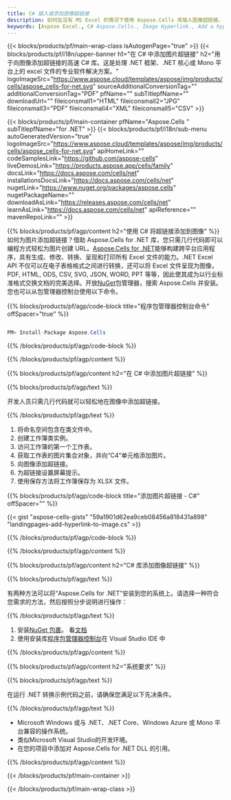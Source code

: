 ```yaml
---
title: C# 插入或添加图像超链接
description: 如何在没有 MS Excel 的情况下使用 Aspose.Cells 库插入图像超链接。
keywords: [Aspose Excel., C# Aspose.Cells., Image Hyperlink., Add a hyperlink to an image., How to Embed a Hyperlink in an Image., How do I hyperlink an image., Add a Link to an image., How to use an image as a link]
---
```

{{< blocks/products/pf/main-wrap-class isAutogenPage="true" >}}
{{< blocks/products/pf/i18n/upper-banner h1="在 C# 中添加图片超链接" h2="用于向图像添加超链接的高速 C# 库。这是处理 .NET 框架、.NET 核心或 Mono 平台上的 excel 文件的专业软件解决方案。" logoImageSrc="https://www.aspose.cloud/templates/aspose/img/products/cells/aspose_cells-for-net.svg" sourceAdditionalConversionTag="" additionalConversionTag="PDF" pfName="" subTitlepfName="" downloadUrl="" fileiconsmall1="HTML" fileiconsmall2="JPG" fileiconsmall3="PDF" fileiconsmall4="XML" fileiconsmall5="CSV" >}}

{{< blocks/products/pf/main-container pfName="Aspose.Cells " subTitlepfName="for .NET" >}}
{{< blocks/products/pf/i18n/sub-menu autoGeneratedVersion="true" logoImageSrc="https://www.aspose.cloud/templates/aspose/img/products/cells/aspose_cells-for-net.svg" apiHomeLink="" codeSamplesLink="https://github.com/aspose-cells" liveDemosLink="https://products.aspose.app/cells/family" docsLink="https://docs.aspose.com/cells/net" installationsDocsLink="https://docs.aspose.com/cells/net" nugetLink="https://www.nuget.org/packages/aspose.cells" nugetPackageName="" downloadAsLink="https://releases.aspose.com/cells/net" learnAsLink="https://docs.aspose.com/cells/net" apiReference="" mavenRepoLink="" >}}

{{% blocks/products/pf/agp/content h2="使用 C# 将超链接添加到图像" %}}
如何为图片添加超链接？借助 Aspose.Cells for .NET 库，您只需几行代码即可以编程方式轻松为图片创建 URL。[Aspose.Cells for .NET](https://products.aspose.com/cells/net)能够构建跨平台应用程序，具有生成、修改、转换、呈现和打印所有 Excel 文件的能力。.NET Excel API 不仅可以在电子表格格式之间进行转换，还可以将 Excel 文件呈现为图像，PDF, HTML, ODS, CSV, SVG, JSON, WORD, PPT 等等，因此使其成为以行业标准格式交换文档的完美选择。开放[NuGet](https://www.nuget.org/packages/aspose.cells)包管理器，搜索 Aspose.Cells 并安装。您也可以从包管理器控制台使用以下命令。

{{% blocks/products/pf/agp/code-block title="程序包管理器控制台命令" offSpacer="true" %}}

```cs

PM> Install-Package Aspose.Cells

```

{{% /blocks/products/pf/agp/code-block %}}

{{% /blocks/products/pf/agp/content %}}

{{% blocks/products/pf/agp/content h2="在 C# 中添加图片超链接" %}}

{{% blocks/products/pf/agp/text %}}

开发人员只需几行代码就可以轻松地在图像中添加超链接。

{{% /blocks/products/pf/agp/text %}}

1. 将命名空间包含在类文件中。
1. 创建工作簿类实例。
1. 访问工作簿的第一个工作表。
1. 获取工作表的图片集合对象，并向“C4”单元格添加图片。
1. 向图像添加超链接。
1. 为超链接设置屏幕提示。
1. 使用保存方法将工作簿保存为 XLSX 文件。

{{% blocks/products/pf/agp/code-block title="添加图片超链接 - C#" offSpacer="" %}}

{{< gist "aspose-cells-gists" "59a1901d62ea9ceb08456a818431a898" "landingpages-add-hyperlink-to-image.cs" >}}

{{% /blocks/products/pf/agp/code-block %}}

{{% /blocks/products/pf/agp/content %}}

{{% blocks/products/pf/agp/content h2="C# 库添加图像超链接" %}}

{{% blocks/products/pf/agp/text %}}

有两种方法可以将“Aspose.Cells for .NET”安装到您的系统上。请选择一种符合您需求的方法，然后按照分步说明进行操作：

{{% /blocks/products/pf/agp/text %}}

1. 安装[NuGet 包裹](https://www.nuget.org/packages/Aspose.Cells/)。 看[文档](https://docs.aspose.com/cells/net/installation/#install-asposecells-for-net-through-nuget)
1. 使用安装库[程序包管理器控制台](https://docs.aspose.com/cells/net/installation/#install-asposecells-using-the-package-manager-console)在 Visual Studio IDE 中

{{% /blocks/products/pf/agp/content %}}

{{% blocks/products/pf/agp/content h2="系统要求" %}}

{{% blocks/products/pf/agp/text %}}

在运行 .NET 转换示例代码之前，请确保您满足以下先决条件。

{{% /blocks/products/pf/agp/text %}}

-  Microsoft Windows 或与 .NET、.NET Core、Windows Azure 或 Mono 平台兼容的操作系统。
- 类似Microsoft Visual Studio的开发环境。
- 在您的项目中添加对 Aspose.Cells for .NET DLL 的引用。

{{% /blocks/products/pf/agp/content %}}

{{< /blocks/products/pf/main-container >}}
    
{{< /blocks/products/pf/main-wrap-class >}}
